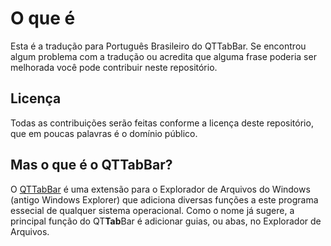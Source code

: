 # O que é
Esta é a tradução para Português Brasileiro do QTTabBar. Se encontrou algum problema com a tradução ou acredita que alguma frase poderia ser melhorada você pode contribuir neste repositório.

## Licença
Todas as contribuições serão feitas conforme a licença deste repositório, que em poucas palavras é o domínio público.

## Mas o que é o QTTabBar?
O [QTTabBar](http://qttabbar.wikidot.com/) é uma extensão para o Explorador de Arquivos do Windows (antigo Windows Explorer) que adiciona diversas funções a este programa essecial de qualquer sistema operacional. Como o nome já sugere, a principal função do QT**Tab**Bar é adicionar guias, ou abas, no Explorador de Arquivos.
